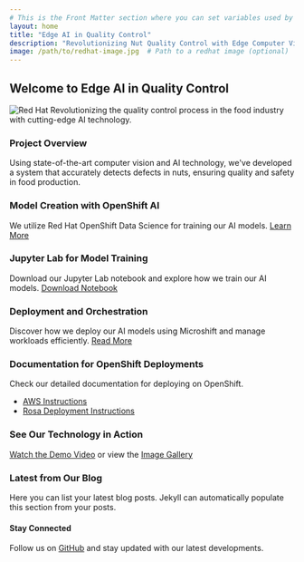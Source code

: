 ```yaml
---
# This is the Front Matter section where you can set variables used by Jekyll
layout: home
title: "Edge AI in Quality Control"
description: "Revolutionizing Nut Quality Control with Edge Computer Vision using YOLO V5 and Microshift"
image: /path/to/redhat-image.jpg  # Path to a redhat image (optional)
---
```


<!-- Hero Section -->
## Welcome to Edge AI in Quality Control
![Red Hat](/path/to/redhat-image.jpg)  <!-- Path to the same or different Red Hat image -->
Revolutionizing the quality control process in the food industry with cutting-edge AI technology.

<!-- Project Overview -->
### Project Overview
Using state-of-the-art computer vision and AI technology, we've developed a system that accurately detects defects in nuts, ensuring quality and safety in food production.

<!-- Model Creation with OpenShift AI -->
### Model Creation with OpenShift AI
We utilize Red Hat OpenShift Data Science for training our AI models. [Learn More](/model-creation)

<!-- Jupyter Lab Overview -->
### Jupyter Lab for Model Training
Download our Jupyter Lab notebook and explore how we train our AI models. [Download Notebook](/Train_Nut.ipynb)

<!-- Workload Container & Microshift Deployment -->
### Deployment and Orchestration
Discover how we deploy our AI models using Microshift and manage workloads efficiently. [Read More](/deployment)

<!-- OpenShift Deployment Documentation -->
### Documentation for OpenShift Deployments
Check our detailed documentation for deploying on OpenShift. 
* [AWS Instructions](deployments/aws_deployment.markdown)
* [Rosa Deployment Instructions](deployments/rosa.markdown)

<!-- Demo Section -->
### See Our Technology in Action
[Watch the Demo Video](/path/to/demo-video) or view the [Image Gallery](/image-gallery)

<!-- Latest Blog Posts -->
### Latest from Our Blog
Here you can list your latest blog posts. Jekyll can automatically populate this section from your posts.

<!-- Footer -->
#### Stay Connected
Follow us on [GitHub](https://github.com/redhat-ai-edge-pins-demo) and stay updated with our latest developments.
